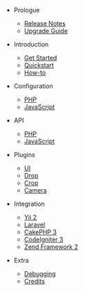 - Prologue
	- [Release Notes](changelog.md)
	- [Upgrade Guide](upgrade.md)

- Introduction
    - [Get Started](introduction/getting-started.md)
    - [Quickstart](introduction/faq.md)
    - [How-to](howto.md)

- Configuration
    - [PHP](configphp.md)
    - [JavaScript](configjs.md)

- API
    - [PHP](apiphp.md)
    - [JavaScript](apijs.md)

- Plugins
    - [UI](ui.md) 
	- [Drop](drop.md)
    - [Crop](crop.md) 
    - [Camera](camera.md)

- Integration
    - [Yii 2](yii2.md)
    - [Laravel](laravel.md)
    - [CakePHP 3](cakephp.md)
    - [CodeIgniter 3](codeigniter.md)
    - [Zend Framework 2](zf2.md)

- Extra
    - [Debugging](debugging.md)
    - [Credits](credits.md)
